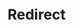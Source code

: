 ﻿---
layout: src/layouts/Redirect.astro
title: Redirect
redirect: https://yamldoc.liuyan.wang/docs/projects/built-in-step-templates/email-notifications
pubDate:  2023-01-01
navSearch: false
navSitemap: false
navMenu: false
---
